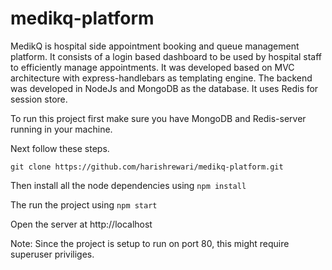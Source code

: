 # medikq-platform

MedikQ is hospital side appointment booking and queue management platform.
It consists of a login based dashboard to be used by hospital staff to efficiently manage appointments.
It was developed based on MVC architecture with express-handlebars as templating engine.
The backend was developed in NodeJs and MongoDB as the database. It uses Redis for session store.


To run this project first make sure you have MongoDB and Redis-server running in your machine. 

Next follow these steps.

` git clone https://github.com/harishrewari/medikq-platform.git `

Then install all the node dependencies using 
`npm install`

The run the project using 
`npm start` 

Open the server at http://localhost

Note: Since the project is setup to run on port 80, this might require superuser priviliges.


